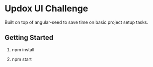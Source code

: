 # Updox UI Challenge
Built on top of angular-seed to save time on basic project setup tasks.

## Getting Started
1. npm install

2. npm start